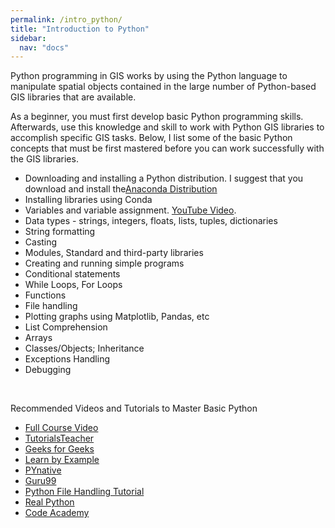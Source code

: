 ```yaml
---
permalink: /intro_python/
title: "Introduction to Python"
sidebar:
  nav: "docs" 
---
```



Python programming in GIS works by using the Python language to manipulate spatial objects contained in the large number of Python-based GIS libraries that are available. 

As a beginner, you must first develop basic Python programming skills.  Afterwards, use this knowledge and skill to work with Python GIS libraries to accomplish specific GIS tasks.  Below, I list some of the basic Python concepts that must be first mastered before you can work successfully with the GIS libraries.  

<ul>
<li> Downloading and installing a Python distribution. I suggest that you download and install the<a href = "https://www.anaconda.com/products/individual">Anaconda Distribution</a> </li>
  <li> Installing libraries using Conda </li>
<li> Variables and variable assignment.   <a href = "https://www.youtube.com/watch?v=yj3Uopm6XvY"> YouTube Video</a>.</li>
<li> Data types - strings, integers, floats, lists, tuples, dictionaries </li>
<li> String formatting </li>
<li> Casting </li>
<li> Modules, Standard and third-party libraries  </li>
<li> Creating and running simple programs </li>
<li>	Conditional statements </li>
<li>  While Loops, For Loops  </li>
<li>  Functions  </li>
<li>  File handling  </li>
<li>  Plotting graphs using Matplotlib, Pandas, etc  </li>
<li>  List Comprehension  </li>
<li>	Arrays  </li>
<li>	Classes/Objects;  Inheritance </li>
<li>  Exceptions Handling </li>
<li>  Debugging  </li>
</ul>
<br/>
 
Recommended Videos and Tutorials to Master Basic Python  

* <a href = "https://www.youtube.com/watch?v=yE9v9rt6ziw">Full Course Video </a>  
* <a href = "https://www.tutorialsteacher.com/python/python-editors">TutorialsTeacher </a>  
* <a href = "https://guides.github.com/features/pages/">Geeks for Geeks </a>  
* <a href ="https://www.learnbyexample.org/python-if-else-elif-statement/">Learn by Example </a>   
* <a href = "https://pynative.com/python-if-else-and-for-loop-exercise-with-solutions/">PYnative  </a>  
*	<a href = "https://www.guru99.com/reading-and-writing-files-in-python.html">Guru99 </a>   
* <a href = "https://www.softwaretestinghelp.com/python/python-file-reading-writing/">Python File Handling Tutorial 
* <a href = "https://realpython.com/inheritance-composition-python/">Real Python </a>   
* <a href = "https://www.codecademy.com/learn/learn-python-3/modules/learn-python3-classes/cheatsheet">Code Academy </a>        
 

